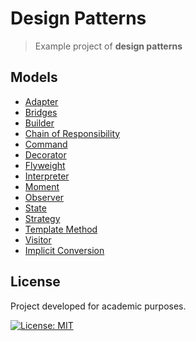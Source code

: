# Design Patterns
> Example project of **design patterns**

## Models 
- [Adapter](DesignPatterns/Adapter)
- [Bridges](DesignPatterns/Bridges)
- [Builder](DesignPatterns/Builder)
- [Chain of Responsibility](DesignPatterns/ChainOfResponsibility)
- [Command](DesignPatterns/Command)
- [Decorator](DesignPatterns/Decorator)
- [Flyweight](DesignPatterns/Flyweight)
- [Interpreter](DesignPatterns/Interpreter)
- [Moment](DesignPatterns/Moment)
- [Observer](DesignPatterns/Observer)
- [State](DesignPatterns/State)
- [Strategy](DesignPatterns/Strategy)
- [Template Method](DesignPatterns/TemplateMethod)
- [Visitor](DesignPatterns/Visitor)
- [Implicit Conversion](DesignPatterns/ImplicitConversion)

## License
Project developed for academic purposes.

[![License: MIT](https://img.shields.io/badge/License-MIT-blue.svg)](./LICENSE)
